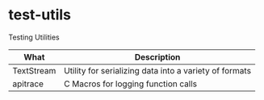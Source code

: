 # test-utils
Testing Utilities

|What|Description|
|---|---|
|TextStream|Utility for serializing data into a variety of formats|
|apitrace|C Macros for logging function calls|

